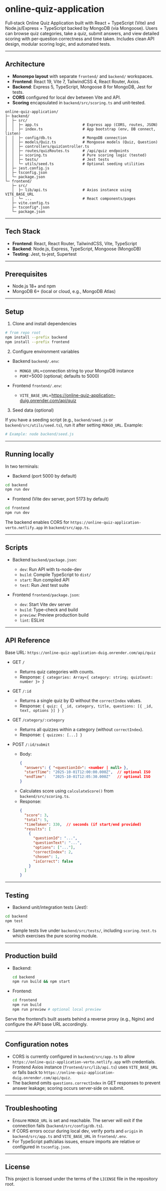 # online-quiz-application
Full‑stack Online Quiz Application built with React + TypeScript (Vite) and Node.js/Express + TypeScript backed by MongoDB (via Mongoose). Users can browse quiz categories, take a quiz, submit answers, and view detailed scoring with per‑question correctness and time taken. Includes clean API design, modular scoring logic, and automated tests.

---

## Architecture

- **Monorepo layout** with separate `frontend/` and `backend/` workspaces.
- **Frontend**: React 19, Vite 7, TailwindCSS 4, React Router, Axios.
- **Backend**: Express 5, TypeScript, Mongoose 8 for MongoDB, Jest for tests.
- **CORS** configured for local dev between Vite and API.
- **Scoring** encapsulated in `backend/src/scoring.ts` and unit‑tested.

```text
online-quiz-application/
├─ backend/
│  ├─ src/
│  │  ├─ app.ts                    # Express app (CORS, routes, JSON)
│  │  ├─ index.ts                  # App bootstrap (env, DB connect, listen)
│  │  ├─ config/db.ts              # MongoDB connection
│  │  ├─ models/Quiz.ts            # Mongoose models (Quiz, Question)
│  │  ├─ controllers/quizController.ts
│  │  ├─ routes/quizRoutes.ts      # /api/quiz endpoints
│  │  ├─ scoring.ts                # Pure scoring logic (tested)
│  │  ├─ tests/                    # Jest tests
│  │  └─ utils/seed.ts             # Optional seeding utilities
│  ├─ jest.config.js
│  ├─ tsconfig.json
│  └─ package.json
└─ frontend/
   ├─ src/
   │  ├─ lib/api.ts                # Axios instance using VITE_BASE_URL
   │  └─ ...                       # React components/pages
   ├─ vite.config.ts
   ├─ tsconfig*.json
   └─ package.json
```

---

## Tech Stack

- **Frontend**: React, React Router, TailwindCSS, Vite, TypeScript
- **Backend**: Node.js, Express, TypeScript, Mongoose (MongoDB)
- **Testing**: Jest, ts‑jest, Supertest

---

## Prerequisites

- Node.js 18+ and npm
- MongoDB 6+ (local or cloud, e.g., MongoDB Atlas)

---

## Setup

1) Clone and install dependencies

```bash
# from repo root
npm install --prefix backend
npm install --prefix frontend
```

2) Configure environment variables

- Backend `backend/.env`:
  - `MONGO_URL`=connection string to your MongoDB instance
  - `PORT`=5000 (optional; defaults to 5000)

- Frontend `frontend/.env`:
  - `VITE_BASE_URL`=https://online-quiz-application-duig.onrender.com/api/quiz

3) Seed data (optional)

If you have a seeding script (e.g., `backend/seed.js` or `backend/src/utils/seed.ts`), run it after setting `MONGO_URL`. Example:

```bash
# Example: node backend/seed.js
```

---

## Running locally

In two terminals:

- Backend (port 5000 by default)

```bash
cd backend
npm run dev
```

- Frontend (Vite dev server, port 5173 by default)

```bash
cd frontend
npm run dev
```

The backend enables CORS for `https://online-quiz-application-verto.netlify.app` in `backend/src/app.ts`.

---

## Scripts

- Backend `backend/package.json`:
  - `dev`: Run API with ts-node-dev
  - `build`: Compile TypeScript to `dist/`
  - `start`: Run compiled API
  - `test`: Run Jest test suite

- Frontend `frontend/package.json`:
  - `dev`: Start Vite dev server
  - `build`: Type-check and build
  - `preview`: Preview production build
  - `lint`: ESLint

---

## API Reference

Base URL: `https://online-quiz-application-duig.onrender.com/api/quiz`

- GET `/`
  - Returns quiz categories with counts.
  - Response: `{ categories: Array<{ category: string; quizCount: number }> }`

- GET `/:id`
  - Returns a single quiz by ID without the `correctIndex` values.
  - Response: `{ quiz: { _id, category, title, questions: [{ _id, text, options }] } }`

- GET `/category/:category`
  - Returns all quizzes within a category (without `correctIndex`).
  - Response: `{ quizzes: [...] }`

- POST `/:id/submit`
  - Body:
    ```json
    {
      "answers": { "<questionId>": <number | null> },
      "startTime": "2025-10-01T12:00:00.000Z",  // optional ISO
      "endTime":   "2025-10-01T12:05:30.000Z"   // optional ISO
    }
    ```
  - Calculates score using `calculateScore()` from `backend/src/scoring.ts`.
  - Response:
    ```json
    {
      "score": 3,
      "total": 5,
      "timeTaken": 330,  // seconds (if start/end provided)
      "results": [
        {
          "questionId": "...",
          "questionText": "...",
          "options": ["..."],
          "correctIndex": 2,
          "chosen": 1,
          "isCorrect": false
        }
      ]
    }
    ```

---

## Testing

- Backend unit/integration tests (Jest):

```bash
cd backend
npm test
```

- Sample tests live under `backend/src/tests/`, including `scoring.test.ts` which exercises the pure scoring module.

---

## Production build

- Backend:
  ```bash
  cd backend
  npm run build && npm start
  ```

- Frontend:
  ```bash
  cd frontend
  npm run build
  npm run preview # optional local preview
  ```

Serve the frontend’s built assets behind a reverse proxy (e.g., Nginx) and configure the API base URL accordingly.

---

## Configuration notes

- CORS is currently configured in `backend/src/app.ts` to allow `https://online-quiz-application-verto.netlify.app` with credentials.
- Frontend Axios instance (`frontend/src/lib/api.ts`) uses `VITE_BASE_URL` or falls back to `https://online-quiz-application-duig.onrender.com/api/quiz`.
- The backend omits `questions.correctIndex` in GET responses to prevent answer leakage; scoring occurs server‑side on submit.

---

## Troubleshooting

- Ensure `MONGO_URL` is set and reachable. The server will exit if the connection fails (`backend/src/config/db.ts`).
- If CORS errors occur during local dev, verify ports and `origin` in `backend/src/app.ts` and `VITE_BASE_URL` in `frontend/.env`.
- For TypeScript path/alias issues, ensure imports are relative or configured in `tsconfig.json`.

---

## License

This project is licensed under the terms of the `LICENSE` file in the repository root.

